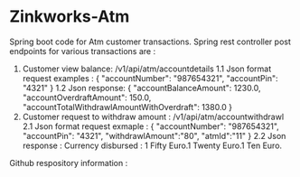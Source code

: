 # Zinkworks-Atm
Spring boot code for Atm customer transactions.
Spring rest controller post endpoints for various transactions are :
1. Customer view balance: /v1/api/atm/accountdetails
  1.1 Json format request  examples :
    {
    "accountNumber": "987654321",
    "accountPin": "4321"
     }
  1.2 Json response:
     {
    "accountBalanceAmount": 1230.0,
    "accountOverdraftAmount": 150.0,
    "accountTotalWithdrawlAmountWithOverdraft": 1380.0
   } 
2. Customer request to withdraw amount : /v1/api/atm/accountwithdrawl
  2.1 Json format request exmaple :
    {
    "accountNumber": "987654321",
    "accountPin": "4321",
    "withdrawlAmount":"80",
    "atmId":"11"
    }
  2.2 Json response :
     Currency disbursed : 1 Fifty Euro.1 Twenty Euro.1 Ten Euro.

Github respository information :
